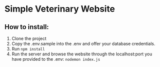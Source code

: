 # Simple Veterinary Website

## How to install:

1. Clone the project
1. Copy the .env.sample into the .env and offer your database credentials.
1. Run `npm install`
1. Run the server and browse the website through the localhost:port you have provided to the .env: `nodemon index.js`
